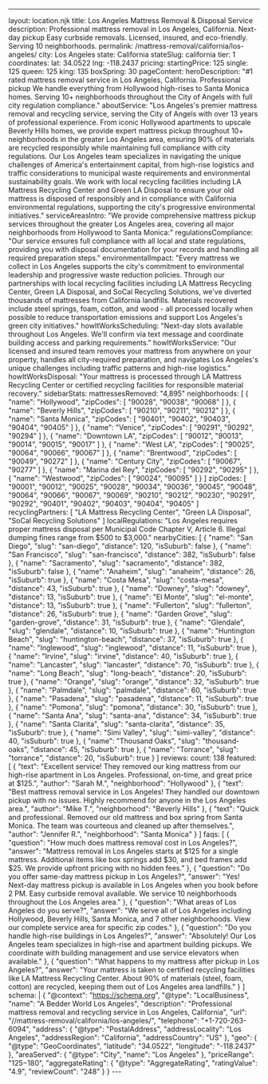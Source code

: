 ---
layout: location.njk
title: Los Angeles Mattress Removal & Disposal Service
description: Professional mattress removal in Los Angeles, California. Next-day pickup Easy curbside removals. Licensed, insured, and eco-friendly. Serving 10 neighborhoods.
permalink: /mattress-removal/california/los-angeles/
city: Los Angeles state: California stateSlug: california tier: 1 coordinates: lat: 34.0522 lng: -118.2437 pricing: startingPrice: 125 single: 125 queen: 125 king: 135 boxSpring: 30 pageContent: heroDescription: "#1 rated mattress removal service in Los Angeles, California. Professional pickup We handle everything from Hollywood high-rises to Santa Monica homes. Serving 10+ neighborhoods throughout the City of Angels with full city regulation compliance." aboutService: "Los Angeles's premier mattress removal and recycling service, serving the City of Angels with over 13 years of professional experience. From iconic Hollywood apartments to upscale Beverly Hills homes, we provide expert mattress pickup throughout 10+ neighborhoods in the greater Los Angeles area, ensuring 90% of materials are recycled responsibly while maintaining full compliance with city regulations. Our Los Angeles team specializes in navigating the unique challenges of America's entertainment capital, from high-rise logistics and traffic considerations to municipal waste requirements and environmental sustainability goals. We work with local recycling facilities including LA Mattress Recycling Center and Green LA Disposal to ensure your old mattress is disposed of responsibly and in compliance with California environmental regulations, supporting the city's progressive environmental initiatives." serviceAreasIntro: "We provide comprehensive mattress pickup services throughout the greater Los Angeles area, covering all major neighborhoods from Hollywood to Santa Monica:" regulationsCompliance: "Our service ensures full compliance with all local and state regulations, providing you with disposal documentation for your records and handling all required preparation steps." environmentalImpact: "Every mattress we collect in Los Angeles supports the city's commitment to environmental leadership and progressive waste reduction policies. Through our partnerships with local recycling facilities including LA Mattress Recycling Center, Green LA Disposal, and SoCal Recycling Solutions, we've diverted thousands of mattresses from California landfills. Materials recovered include steel springs, foam, cotton, and wood - all processed locally when possible to reduce transportation emissions and support Los Angeles's green city initiatives." howItWorksScheduling: "Next-day slots available throughout Los Angeles. We'll confirm via text message and coordinate building access and parking requirements." howItWorksService: "Our licensed and insured team removes your mattress from anywhere on your property, handles all city-required preparation, and navigates Los Angeles's unique challenges including traffic patterns and high-rise logistics." howItWorksDisposal: "Your mattress is processed through LA Mattress Recycling Center or certified recycling facilities for responsible material recovery." sidebarStats: mattressesRemoved: "4,895" neighborhoods: [ { "name": "Hollywood", "zipCodes": [ "90028", "90038", "90068" ] }, { "name": "Beverly Hills", "zipCodes": [ "90210", "90211", "90212" ] }, { "name": "Santa Monica", "zipCodes": [ "90401", "90402", "90403", "90404", "90405" ] }, { "name": "Venice", "zipCodes": [ "90291", "90292", "90294" ] }, { "name": "Downtown LA", "zipCodes": [ "90012", "90013", "90014", "90015", "90017" ] }, { "name": "West LA", "zipCodes": [ "90025", "90064", "90066", "90067" ] }, { "name": "Brentwood", "zipCodes": [ "90049", "90272" ] }, { "name": "Century City", "zipCodes": [ "90067", "90277" ] }, { "name": "Marina del Rey", "zipCodes": [ "90292", "90295" ] }, { "name": "Westwood", "zipCodes": [ "90024", "90095" ] } ] zipCodes: [ "90001", "90012", "90025", "90028", "90034", "90036", "90045", "90048", "90064", "90066", "90067", "90069", "90210", "90212", "90230", "90291", "90292", "90401", "90402", "90403", "90404", "90405" ] recyclingPartners: [ "LA Mattress Recycling Center", "Green LA Disposal", "SoCal Recycling Solutions" ] localRegulations: "Los Angeles requires proper mattress disposal per Municipal Code Chapter V, Article 6. Illegal dumping fines range from $500 to $3,000." nearbyCities: [ { "name": "San Diego", "slug": "san-diego", "distance": 120, "isSuburb": false }, { "name": "San Francisco", "slug": "san-francisco", "distance": 382, "isSuburb": false }, { "name": "Sacramento", "slug": "sacramento", "distance": 382, "isSuburb": false }, { "name": "Anaheim", "slug": "anaheim", "distance": 26, "isSuburb": true }, { "name": "Costa Mesa", "slug": "costa-mesa", "distance": 43, "isSuburb": true }, { "name": "Downey", "slug": "downey", "distance": 13, "isSuburb": true }, { "name": "El Monte", "slug": "el-monte", "distance": 13, "isSuburb": true }, { "name": "Fullerton", "slug": "fullerton", "distance": 26, "isSuburb": true }, { "name": "Garden Grove", "slug": "garden-grove", "distance": 31, "isSuburb": true }, { "name": "Glendale", "slug": "glendale", "distance": 10, "isSuburb": true }, { "name": "Huntington Beach", "slug": "huntington-beach", "distance": 37, "isSuburb": true }, { "name": "Inglewood", "slug": "inglewood", "distance": 11, "isSuburb": true }, { "name": "Irvine", "slug": "irvine", "distance": 40, "isSuburb": true }, { "name": "Lancaster", "slug": "lancaster", "distance": 70, "isSuburb": true }, { "name": "Long Beach", "slug": "long-beach", "distance": 20, "isSuburb": true }, { "name": "Orange", "slug": "orange", "distance": 32, "isSuburb": true }, { "name": "Palmdale", "slug": "palmdale", "distance": 60, "isSuburb": true }, { "name": "Pasadena", "slug": "pasadena", "distance": 11, "isSuburb": true }, { "name": "Pomona", "slug": "pomona", "distance": 30, "isSuburb": true }, { "name": "Santa Ana", "slug": "santa-ana", "distance": 34, "isSuburb": true }, { "name": "Santa Clarita", "slug": "santa-clarita", "distance": 35, "isSuburb": true }, { "name": "Simi Valley", "slug": "simi-valley", "distance": 40, "isSuburb": true }, { "name": "Thousand Oaks", "slug": "thousand-oaks", "distance": 45, "isSuburb": true }, { "name": "Torrance", "slug": "torrance", "distance": 20, "isSuburb": true } ] reviews: count: 138 featured: [ { "text": "Excellent service! They removed our king mattress from our high-rise apartment in Los Angeles. Professional, on-time, and great price at $125.", "author": "Sarah M.", "neighborhood": "Hollywood" }, { "text": "Best mattress removal service in Los Angeles! They handled our downtown pickup with no issues. Highly recommend for anyone in the Los Angeles area.", "author": "Mike T.", "neighborhood": "Beverly Hills" }, { "text": "Quick and professional. Removed our old mattress and box spring from Santa Monica. The team was courteous and cleaned up after themselves.", "author": "Jennifer R.", "neighborhood": "Santa Monica" } ] faqs: [ { "question": "How much does mattress removal cost in Los Angeles?", "answer": "Mattress removal in Los Angeles starts at $125 for a single mattress. Additional items like box springs add $30, and bed frames add $25. We provide upfront pricing with no hidden fees." }, { "question": "Do you offer same-day mattress pickup in Los Angeles?", "answer": "Yes! Next-day mattress pickup is available in Los Angeles when you book before 2 PM. Easy curbside removal available. We service 10 neighborhoods throughout the Los Angeles area." }, { "question": "What areas of Los Angeles do you serve?", "answer": "We serve all of Los Angeles including Hollywood, Beverly Hills, Santa Monica, and 7 other neighborhoods. View our complete service area for specific zip codes." }, { "question": "Do you handle high-rise buildings in Los Angeles?", "answer": "Absolutely! Our Los Angeles team specializes in high-rise and apartment building pickups. We coordinate with building management and use service elevators when available." }, { "question": "What happens to my mattress after pickup in Los Angeles?", "answer": "Your mattress is taken to certified recycling facilities like LA Mattress Recycling Center. About 90% of materials (steel, foam, cotton) are recycled, keeping them out of Los Angeles area landfills." } ] schema: | { "@context": "https://schema.org", "@type": "LocalBusiness", "name": "A Bedder World Los Angeles", "description": "Professional mattress removal and recycling service in Los Angeles, California", "url": "//mattress-removal/california/los-angeles/", "telephone": "+1-720-263-6094", "address": { "@type": "PostalAddress", "addressLocality": "Los Angeles", "addressRegion": "California", "addressCountry": "US" }, "geo": { "@type": "GeoCoordinates", "latitude": "34.0522", "longitude": "-118.2437" }, "areaServed": { "@type": "City", "name": "Los Angeles" }, "priceRange": "$125-$180", "aggregateRating": { "@type": "AggregateRating", "ratingValue": "4.9", "reviewCount": "248" } } ---